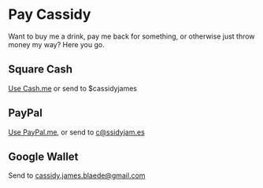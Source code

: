 # Pay Cassidy

Want to buy me a drink, pay me back for something, or otherwise just throw money
my way? Here you go.

<h2><i class="fa fa-fw fa-usd"></i> Square Cash</h2>

[Use Cash.me](https://cash.me/$cassidyjames) or send to $cassidyjames

<h2><i class="fa fa-fw fa-paypal"></i> PayPal</h2>

[Use PayPal.me](https://paypal.me/cassidyjames), or send to c@ssidyjam.es

<h2><i class="fa fa-fw fa-google-wallet"></i> Google Wallet</h2>

Send to cassidy.james.blaede@gmail.com
